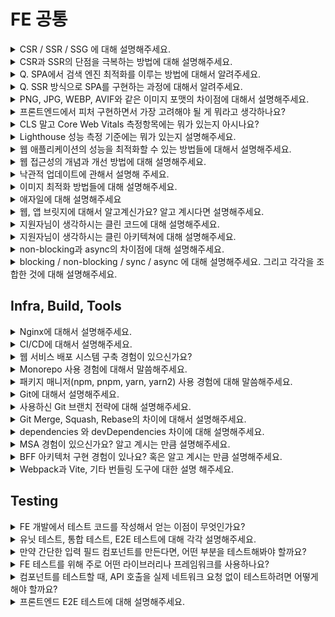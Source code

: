 # FE 공통

<details>
<summary>CSR / SSR / SSG 에 대해 설명해주세요.</summary>

답변

질문 제작: OOO

출처: (optional)

</details>

<details>
<summary>CSR과 SSR의 단점을 극복하는 방법에 대해 설명해주세요.</summary>

답변

질문 제작: OOO

출처: (optional)

</details>

<details><summary>Q. SPA에서 검색 엔진 최적화를 이루는 방법에 대해서 알려주세요.</summary>

1. **SSR 사용**: 서버에서 페이지의 HTML을 미리 만들어 브라우저와 검색 봇에 전달합니다. 초기 콘텐츠를 바로 인식할 수 있습니다.
2. **SSG 사용**: 빌드 시점에 모든 페이지의 HTML을 미리 생성해 둡니다. 빠르고 SEO에 매우 유리합니다. (예: Gatsby, Next.js/Nuxt.js의 SSG 모드)
3. **동적 렌더링:** 사용자에게는 SPA를, 검색 봇에게는 서버에서 미리 렌더링된 버전을 보여주는 방식입니다.
</details>

<details><summary>Q. SSR 방식으로 SPA를 구현하는 과정에 대해서 알려주세요.</summary>

1. 첫 페이지 로드 시에 서버가 필요한 데이터를 포함한 완전한 HTML을 미리 만들어서 브라우저에 보냅니다.
2. 그 후, 브라우저는 JavaScript를 로드하여 서버에서 생성된 HTML에 동적인 기능을 추가합니다. 이 과정을 **하이드레이션**이라고 합니다.
3. 이후에는 일반적인 SPA처럼 클라이언트 측에서 페이지를 업데이트하며 동작합니다.
</details>

<details>
<summary>PNG, JPG, WEBP, AVIF와 같은 이미지 포맷의 차이점에 대해서 설명해주세요.</summary>

답변

질문 제작: OOO

출처: (optional)

</details>

<details>
<summary>프론트엔드에서 피처 구현하면서 가장 고려해야 될 게 뭐라고 생각하나요?</summary>

답변

질문 제작: OOO

출처: (optional)

</details>

<details>
<summary>CLS 말고 Core Web Vitals 측정항목에는 뭐가 있는지 아시나요?</summary>

답변

질문 제작: OOO

출처: (optional)

</details>

<details>
<summary>Lighthouse 성능 측정 기준에는 뭐가 있는지 설명해주세요.</summary>

답변

질문 제작: OOO

출처: (optional)

</details>

<details>
<summary>웹 애플리케이션의 성능을 최적화할 수 있는 방법들에 대해서 설명해주세요.</summary>

답변

질문 제작: OOO

출처: (optional)

</details>

<details>
<summary>웹 접근성의 개념과 개선 방법에 대해 설명해주세요.</summary>

답변

질문 제작: OOO

출처: (optional)

</details>

<details>
<summary>낙관적 업데이트에 관해서 설명해 주세요.</summary>

답변

질문 제작: OOO

출처: (optional)

</details>

<details>
<summary>이미지 최적화 방법들에 대해 설명해주세요.</summary>

답변

질문 제작: OOO

출처: (optional)

</details>

<details>
<summary>애자일에 대해 설명해주세요</summary>

답변

질문 제작: OOO

출처: (optional)

</details>

<details>
<summary>웹, 앱 브릿지에 대해서 알고계신가요? 알고 계시다면 설명해주세요.</summary>

답변

질문 제작: OOO

출처: (optional)

</details>

<details>
<summary>지원자님이 생각하시는 클린 코드에 대해 설명해주세요.</summary>

답변

질문 제작: OOO

출처: (optional)

</details>

<details>
<summary>지원자님이 생각하시는 클린 아키텍쳐에 대해 설명해주세요.</summary>

답변

질문 제작: OOO

출처: (optional)

</details>

<details>
<summary>non-blocking과 async의 차이점에 대해 설명해주세요.</summary>

non-blocking과 async는 자주 함께 쓰이지만, 의미와 관점이 조금 다릅니다.
non-blocking은 함수가 작업을 수행하더라도 결과가 나올 때까지 기다리지 않고 즉시 제어권을 돌려주는 실행 방식을 의미합니다.
반면, async는 함수가 호출된 이후의 작업 완료 시점에 실행될 로직을 미리 지정해두는 코드 구조를 말합니다.
예를 들어, `non-blocking`은 A 함수가 B 함수를 호출했을 때 B 함수가 작업을 끝내지 않아도 A 함수가 계속 실행될 수 있도록 하는 실행 흐름이고, `async`는 그 작업이 끝났을 때 어떻게 처리할지를 명시하는 방식입니다.
즉, non-blocking은 실행 방식, async는 그 실행을 처리하는 코드 스타일이라고 볼 수 있습니다.

</details>

<details>
<summary>blocking / non-blocking / sync / async 에 대해 설명해주세요. 그리고 각각을 조합한 것에 대해 설명해주세요.</summary>

1. **blocking + sync** : 다른 작업이 진행되는 동안 자신의 작업을 처리하지 않고 (blocking), 다른 작업의 완료 여부를 바로 받아 순차적으로 처리하는 (sync) 방식이다. 다른 작업의 결과가 자신의 작업에 영향을 주는 경우에 활용할 수 있다.
2. **blocking + async** : 다른 작업이 진행되는 동안 자신의 작업을 멈추고 기다리는 (blocking), 다른 작업의 결과를 바로 처리하지 않아 순서대로 작업을 수행하지 않는 (async) 방식이다.
3. **non-blocking + async** : 다른 작업이 진행되는 동안에도 자신의 작업을 처리하고 (non-blocking), 다른 작업의 결과를 바로 처리하지 않아 작업 순서가 지켜지지 않는 (async) 방식이다. 다른 작업의 결과가 자신의 작업에 영향을 주지 않는 경우에 활용할 수 있다.
4. **non-blocking + sync** : 다른 작업이 진행되는 동안에도 자신의 작업을 처리하고 (non-blocking), 다른 작업의 결과를 바로 처리하여 작업을 순차대로 수행하는 (sync) 방식이다.
</details>

## Infra, Build, Tools

<details>
<summary>Nginx에 대해서 설명해주세요.</summary>

답변

질문 제작: OOO

출처: (optional)

</details>

<details>
<summary>CI/CD에 대해서 설명해주세요.</summary>

답변

질문 제작: OOO

출처: (optional)

</details>

<details>
<summary>웹 서비스 배포 시스템 구축 경험이 있으신가요?</summary>

답변

질문 제작: OOO

출처: (optional)

</details>

<details>
<summary>Monorepo 사용 경험에 대해서 말씀해주세요.</summary>

답변

질문 제작: OOO

출처: (optional)

</details>

<details>
<summary>패키지 매니저(npm, pnpm, yarn, yarn2) 사용 경험에 대해 말씀해주세요.</summary>

답변

질문 제작: OOO

출처: (optional)

</details>

<details>
<summary>Git에 대해서 설명해주세요.</summary>

답변

질문 제작: OOO

출처: (optional)

</details>

<details>
<summary>사용하신 Git 브랜치 전략에 대해 설명해주세요.</summary>

답변

질문 제작: OOO

출처: (optional)

</details>

<details>
<summary>Git Merge, Squash, Rebase의 차이에 대해서 설명해주세요.</summary>

답변

질문 제작: OOO

출처: (optional)

</details>

<details>
<summary>dependencies 와 devDependencies 차이에 대해 설명해주세요.</summary>

답변

질문 제작: OOO

출처: (optional)

</details>

<details>
<summary>MSA 경험이 있으신가요? 알고 계시는 만큼 설명해주세요.</summary>

답변

질문 제작: OOO

출처: (optional)

</details>

<details>
<summary>BFF 아키텍처 구현 경험이 있나요? 혹은 알고 계시는 만큼 설명해주세요.</summary>

BFF는 'Backend for Frontend'의 약자인데요, 말 그대로 **프론트엔드만을 위한 맞춤형 백엔드 서버입니다.**

요즘 서비스들은 웹, 모바일 앱 등 다양한 프론트엔드 환경을 가지는 경우가 많잖아요? 그리고 백엔드는 여러 기능을 제공하는 범용 API나 마이크로서비스로 구성되기도 하고요.

이때 프론트엔드 입장에서는, 화면 하나를 그리기 위해 여러 백엔드 API를 호출해야 하거나, 반대로 너무 많은 불필요한 데이터까지 받아와서 직접 가공해야 하는 불편함이 생길 수 있습니다.

**BFF는 이런 문제를 해결하기 위해 중간에 위치**합니다. 특정 프론트엔드(예: 웹 앱용 BFF, 모바일 앱용 BFF)를 타겟으로 해서, **백엔드의 여러 API를 대신 호출**해서 데이터를 가져오고, 프론트엔드가 **필요로 하는 형태로 데이터를 조합하고 가공**해서, **딱 맞는 응답 하나로 만들어서** 프론트엔드에 전달해주는 역할을 합니다.

덕분에 프론트엔드 개발자는 복잡한 데이터 처리나 여러 번의 API 호출 없이, BFF가 제공하는 API만 호출하면 되니까 **개발이 훨씬 편해지고**, 필요한 데이터만 받으니 **성능 개선**에도 도움이 됩니다.

결국, 프론트엔드 개발 경험과 사용자 경험을 향상시키기 위한 아키텍처 패턴이라고 생각합니다.

</details>

<details>
<summary>Webpack과 Vite, 기타 번들링 도구에 대한 설명 해주세요.</summary>

답변

질문 제작: OOO

출처: (optional)

</details>

## Testing

<details>
<summary>FE 개발에서 테스트 코드를 작성해서 얻는 이점이 무엇인가요?</summary>

답변

질문 제작: OOO

출처: (optional)

</details>

<details>
<summary>유닛 테스트, 통합 테스트, E2E 테스트에 대해 각각 설명해주세요.</summary>

답변

질문 제작: OOO

출처: (optional)

</details>

<details>
<summary>만약 간단한 입력 필드 컴포넌트를 만든다면, 어떤 부분을 테스트해봐야 할까요?</summary>

답변

질문 제작: OOO

출처: (optional)

</details>

<details>
<summary>FE 테스트를 위해 주로 어떤 라이브러리나 프레임워크를 사용하나요?</summary>

답변

질문 제작: OOO

출처: (optional)

</details>

<details>
<summary>컴포넌트를 테스트할 때, API 호출을 실제 네트워크 요청 없이 테스트하려면 어떻게 해야 할까요?</summary>

답변

질문 제작: OOO

출처: (optional)

</details>

<details>
<summary>프론트엔드 E2E 테스트에 대해 설명해주세요.</summary>

답변

질문 제작: OOO

출처: (optional)

</details>
